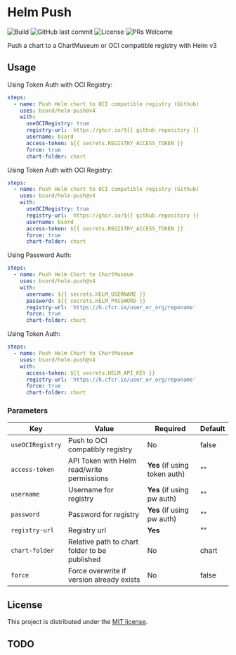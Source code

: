 # Helm Push
![Build](https://github.com/bsord/helm-push/workflows/Build/badge.svg)
![GitHub last commit](https://img.shields.io/github/last-commit/bsord/helm-push.svg)
![License](https://img.shields.io/github/license/bsord/helm-push.svg?style=flat)
![PRs Welcome](https://img.shields.io/badge/PRs-welcome-green.svg)

Push a chart to a ChartMuseum or OCI compatible registry with Helm v3

## Usage
Using Token Auth with OCI Registry:
```yaml
steps:
  - name: Push Helm chart to OCI compatible registry (Github)
    uses: bsord/helm-push@v4
    with:
      useOCIRegistry: true
      registry-url:  https://ghcr.io/${{ github.repository }}
      username: bsord
      access-token: ${{ secrets.REGISTRY_ACCESS_TOKEN }}
      force: true
      chart-folder: chart
```

Using Token Auth with OCI Registry:
```yaml
steps:
  - name: Push Helm chart to OCI compatible registry (Github)
    uses: bsord/helm-push@v4
    with:
      useOCIRegistry: true
      registry-url:  https://ghcr.io/${{ github.repository }}
      username: bsord
      access-token: ${{ secrets.REGISTRY_ACCESS_TOKEN }}
      force: true
      chart-folder: chart
```

Using Password Auth:
```yaml
steps:
  - name: Push Helm Chart to ChartMuseum
    uses: bsord/helm-push@v4
    with:
      username: ${{ secrets.HELM_USERNAME }}
      password: ${{ secrets.HELM_PASSWORD }}
      registry-url: 'https://h.cfcr.io/user_or_org/reponame'
      force: true
      chart-folder: chart
```

Using Token Auth:
```yaml
steps:
  - name: Push Helm Chart to ChartMuseum
    uses: bsord/helm-push@v4
    with:
      access-token: ${{ secrets.HELM_API_KEY }}
      registry-url: 'https://h.cfcr.io/user_or_org/reponame'
      force: true
      chart-folder: chart
```

### Parameters

| Key | Value | Required | Default |
| ------------- | ------------- | ------------- | ------------- |
| `useOCIRegistry` | Push to OCI compatibly registry | No | false |
| `access-token` | API Token with Helm read/write permissions | **Yes** (if using token auth) | "" |
| `username` | Username for registry | **Yes** (if using pw auth) | "" |
| `password` | Password for registry | **Yes** (if using pw auth) | "" |
| `registry-url` | Registry url | **Yes** | "" |
| `chart-folder` | Relative path to chart folder to be published| No | chart |
| `force` | Force overwrite if version already exists | No | false |

## License

This project is distributed under the [MIT license](LICENSE.md).

## TODO
